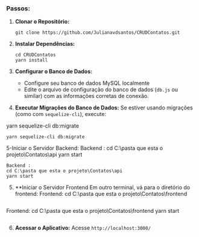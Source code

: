 
### Passos:

1. **Clonar o Repositório:**
   ```
   git clone https://github.com/Julianavdsantos/CRUDContatos.git
   ```

2. **Instalar Dependências:**
   ```
   cd CRUDContatos
   yarn install

   ```

3. **Configurar o Banco de Dados:**
   - Configure seu banco de dados MySQL localmente 
   - Edite o arquivo de configuração do banco de dados (`db.js` ou similar) com as informações corretas de conexão.

4. **Executar Migrações do Banco de Dados:**
   Se estiver usando migrações (como com `sequelize-cli`), execute:
   
yarn sequelize-cli db:migrate

   ```
 yarn sequelize-cli db:migrate
   ```
5-Iniciar o Servidor Backend:
Backend : 
cd C:\pasta que esta o projeto\Contatos\api
yarn start

  ```
Backend : 
cd C:\pasta que esta o projeto\Contatos\api
yarn start

   ```

5. **Iniciar o Servidor Frontend 
   Em outro terminal, vá para o diretório do frontend:
Frontend: 
cd C:\pasta que esta o projeto\Contatos\frontend
 

     ```

Frontend: 
cd C:\pasta que esta o projeto\Contatos\frontend
yarn start

   ```

   ```
6. **Acessar o Aplicativo:**
  Acesse `http://localhost:3000/`

